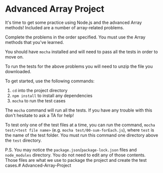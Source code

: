 # Advanced Array Project

It's time to get some practice using Node.js and the advanced Array methods!
Included are a number of array-related problems.

Complete the problems in the order specified. You must use the Array methods
that you've learned.

You should have `mocha` installed and will need to pass all the tests in order
to move on.

To run the tests for the above problems you will need to unzip the file you
downloaded.

To get started, use the following commands:

1. `cd` into the project directory
2. `npm install` to install any dependencies
3. `mocha` to run the test cases

The `mocha` command will run all the tests. If you have any trouble with this
don't hesitate to ask a TA for help!

To test only one of the test files at a time, you can run the command,
`mocha test/<test file name>` (e.g. `mocha test/00-sum-forEach.js`),
where `test` is the name of the test folder. You must run this command one
directory above the `test` directory.

P.S. You may notice the `package.json`/`package-lock.json` files and
`node_modules` directory. You do not need to edit any of those contents. Those
files are what we use to package the project and create the test cases.# Advanced-Array-Project
